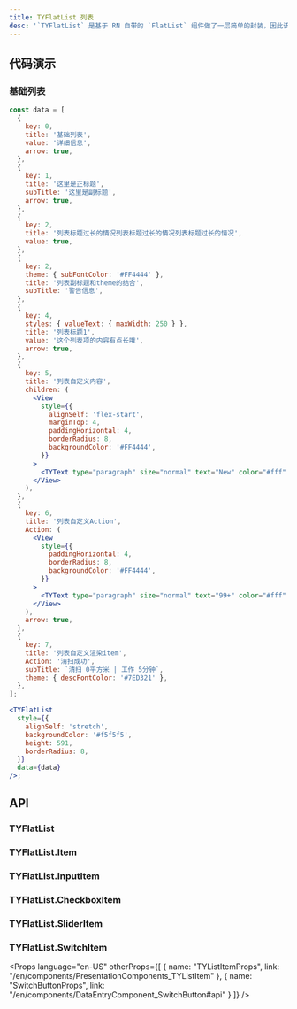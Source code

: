 ```yaml
---
title: TYFlatList 列表
desc: '`TYFlatList` 是基于 RN 自带的 `FlatList` 组件做了一层简单的封装，因此该组件可以复用所有 [FlatList 的属性](https://facebook.github.io/react-native/docs/flatlist#props)。<br/>在需要列表的情况下只需要传递 `data` 即可定制对应列表项，其中 data 中的所有值将会被作为 `props` 传递给 `TYFlatList.Item` 组件。<br/>如果列表项需要定制，给 `TYFlatList` 覆盖 `renderItem` 即可，如果列表项中有单独几个项需要定制，那么您甚至可以在 `data` 字段里面传入 `renderItem` 定制该列表项组件。'
---
```


## 代码演示

### 基础列表

```jsx
const data = [
  {
    key: 0,
    title: '基础列表',
    value: '详细信息',
    arrow: true,
  },
  {
    key: 1,
    title: '这里是正标题',
    subTitle: '这里是副标题',
    arrow: true,
  },
  {
    key: 2,
    title: '列表标题过长的情况列表标题过长的情况列表标题过长的情况',
    value: true,
  },
  {
    key: 2,
    theme: { subFontColor: '#FF4444' },
    title: '列表副标题和theme的结合',
    subTitle: '警告信息',
  },
  {
    key: 4,
    styles: { valueText: { maxWidth: 250 } },
    title: '列表标题1',
    value: '这个列表项的内容有点长哦',
    arrow: true,
  },
  {
    key: 5,
    title: '列表自定义内容',
    children: (
      <View
        style={{
          alignSelf: 'flex-start',
          marginTop: 4,
          paddingHorizontal: 4,
          borderRadius: 8,
          backgroundColor: '#FF4444',
        }}
      >
        <TYText type="paragraph" size="normal" text="New" color="#fff" />
      </View>
    ),
  },
  {
    key: 6,
    title: '列表自定义Action',
    Action: (
      <View
        style={{
          paddingHorizontal: 4,
          borderRadius: 8,
          backgroundColor: '#FF4444',
        }}
      >
        <TYText type="paragraph" size="normal" text="99+" color="#fff" />
      </View>
    ),
    arrow: true,
  },
  {
    key: 7,
    title: '列表自定义渲染item',
    Action: '清扫成功',
    subTitle: `清扫 0平方米 | 工作 5分钟`,
    theme: { descFontColor: '#7ED321' },
  },
];

<TYFlatList
  style={{
    alignSelf: 'stretch',
    backgroundColor: '#f5f5f5',
    height: 591,
    borderRadius: 8,
  }}
  data={data}
/>;
```

## API

### TYFlatList

<Props name="TYFlatListProps"></Props>

### TYFlatList.Item

<Props name="TYListItemProps"></Props>

### TYFlatList.InputItem

<Props name="TYSectionInputProps"></Props>

### TYFlatList.CheckboxItem

<Props name="TYListItemProps"></Props>

### TYFlatList.SliderItem

<Props name="TYSectionSliderProps"></Props>

### TYFlatList.SwitchItem

<Props language="en-US" otherProps={[
{
name: "TYListItemProps",
link: "/en/components/PresentationComponents_TYListItem"
},
{
name: "SwitchButtonProps",
link: "/en/components/DataEntryComponent_SwitchButton#api"
}
]} />
